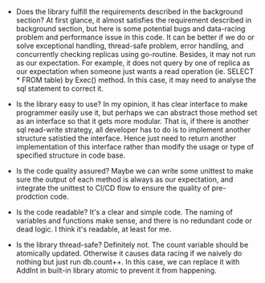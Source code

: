 * Does the library fulfill the requirements described in the background section?
   At first glance, it almost satisfies the requirement described in background section,
   but here is some potential bugs and data-racing problem and performance issue in this code.
   It can be better if we do or solve exceptional handling, thread-safe problem, error handling,
   and concurrently checking replicas using go-routine.
   Besides, it may not run as our expectation. For example, it does not query by one of replica
   as our expectation when someone just wants a read operation (ie. SELECT * FROM table) by
   Exec() method. In this case, it may need to analyse the sql statement to correct it.

* Is the library easy to use?
   In my opinion, it has clear interface to make programmer easily use it, but perhaps
   we can abstract those method set as an interface so that it gets more modular. That is,
   if there is another sql read-write strategy, all developer has to do is to implement another
   structure satistied the interface. Hence just need to return another implementation of
   this interface rather than modify the usage or type of specified structure in code base.

* Is the code quality assured?
   Maybe we can write some unittest to make sure the output of each method is always as
   our expectation, and integrate the unittest to CI/CD flow to ensure the quality of
   pre-prodction code.

* Is the code readable?
   It's a clear and simple code. The naming of variables and functions make sense, and
   there is no redundant code or dead logic. I think it's readable, at least for me.

* Is the library thread-safe?
   Definitely not. The count variable should be atomically updated. Otherwise it causes
   data racing if we naively do nothing but just run db.count++. In this case, we can
   replace it with AddInt in built-in library atomic to prevent it from happening.

